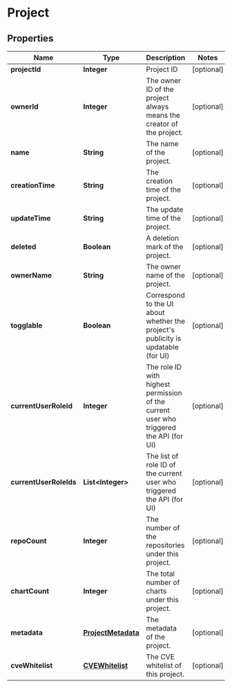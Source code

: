
# Project

## Properties
Name | Type | Description | Notes
------------ | ------------- | ------------- | -------------
**projectId** | **Integer** | Project ID |  [optional]
**ownerId** | **Integer** | The owner ID of the project always means the creator of the project. |  [optional]
**name** | **String** | The name of the project. |  [optional]
**creationTime** | **String** | The creation time of the project. |  [optional]
**updateTime** | **String** | The update time of the project. |  [optional]
**deleted** | **Boolean** | A deletion mark of the project. |  [optional]
**ownerName** | **String** | The owner name of the project. |  [optional]
**togglable** | **Boolean** | Correspond to the UI about whether the project&#39;s publicity is  updatable (for UI) |  [optional]
**currentUserRoleId** | **Integer** | The role ID with highest permission of the current user who triggered the API (for UI) |  [optional]
**currentUserRoleIds** | **List&lt;Integer&gt;** | The list of role ID of the current user who triggered the API (for UI) |  [optional]
**repoCount** | **Integer** | The number of the repositories under this project. |  [optional]
**chartCount** | **Integer** | The total number of charts under this project. |  [optional]
**metadata** | [**ProjectMetadata**](ProjectMetadata.md) | The metadata of the project. |  [optional]
**cveWhitelist** | [**CVEWhitelist**](CVEWhitelist.md) | The CVE whitelist of this project. |  [optional]




